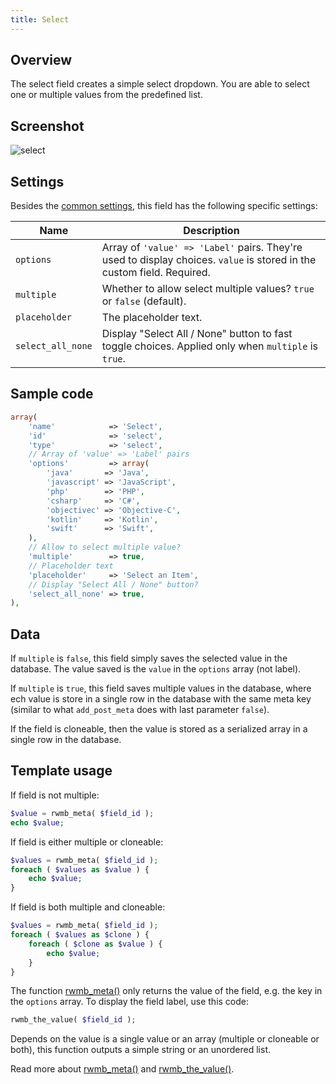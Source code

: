 ```yaml
---
title: Select
---
```


## Overview

The select field creates a simple select dropdown. You are able to select one or multiple values from the predefined list.

## Screenshot

![select](https://i.imgur.com/Bq0FGvM.png)

## Settings

Besides the [common settings](/field-settings/), this field has the following specific settings:

Name | Description
--- | ---
`options` | Array of `'value' => 'Label'` pairs. They're used to display choices. `value` is stored in the custom field. Required.
`multiple` | Whether to allow select multiple values? `true` or `false` (default).
`placeholder` | The placeholder text.
`select_all_none` | Display "Select All / None" button to fast toggle choices. Applied only when `multiple` is `true`.

## Sample code

```php
array(
    'name'            => 'Select',
    'id'              => 'select',
    'type'            => 'select',
    // Array of 'value' => 'Label' pairs
    'options'         => array(
        'java'       => 'Java',
        'javascript' => 'JavaScript',
        'php'        => 'PHP',
        'csharp'     => 'C#',
        'objectivec' => 'Objective-C',
        'kotlin'     => 'Kotlin',
        'swift'      => 'Swift',
    ),
    // Allow to select multiple value?
    'multiple'        => true,
    // Placeholder text
    'placeholder'     => 'Select an Item',
    // Display "Select All / None" button?
    'select_all_none' => true,
),
```

## Data

If `multiple` is `false`, this field simply saves the selected value in the database. The value saved is the `value` in the `options` array (not label).

If `multiple` is `true`, this field saves multiple values in the database, where ech value is store in a single row in the database with the same meta key (similar to what `add_post_meta` does with last parameter `false`).

If the field is cloneable, then the value is stored as a serialized array in a single row in the database.

## Template usage

If field is not multiple:

```php
$value = rwmb_meta( $field_id );
echo $value;
```

If field is either multiple or cloneable:

```php
$values = rwmb_meta( $field_id );
foreach ( $values as $value ) {
    echo $value;
}
```

If field is both multiple and cloneable:

```php
$values = rwmb_meta( $field_id );
foreach ( $values as $clone ) {
    foreach ( $clone as $value ) {
        echo $value;
    }
}
```

The function [rwmb_meta()](/rwmb-meta/) only returns the value of the field, e.g. the key in the `options` array. To display the field label, use this code:

```php
rwmb_the_value( $field_id );
```

Depends on the value is a single value or an array (multiple or cloneable or both), this function outputs a simple string or an unordered list.

Read more about [rwmb_meta()](/rwmb-meta/) and [rwmb_the_value()](/rwmb-the-value/).
